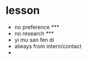 # lesson   
  * no preference  ***
  * no research    ***
  * yi mu san fen di   
  * always from intern/contact
  * 

